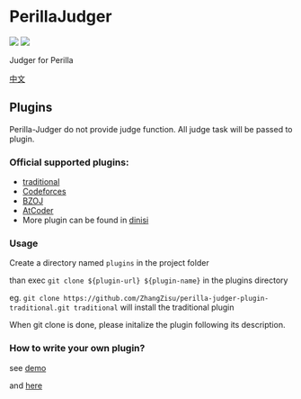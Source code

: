 # PerillaJudger
[![](https://img.shields.io/github/tag/dinisi/perilla-judger.svg?style=flat-square)](https://github.com/dinisi/perilla-judger)
[![](https://img.shields.io/badge/project-Perilla-8e44ad.svg?style=flat-square)](https://github.com/ZhangZisu/perilla)

Judger for Perilla

[中文](https://github.com/dinisi/perilla-judger/blob/master/README_zh.md)

## Plugins

Perilla-Judger do not provide judge function.
All judge task will be passed to plugin.

### Official supported plugins:

- [traditional](https://github.com/dinisi/perilla-judger-plugin-traditional)
- [Codeforces](https://github.com/dinisi/perilla-judger-plugin-codeforces)
- [BZOJ](https://github.com/dinisi/perilla-judger-plugin-bzoj)
- [AtCoder](https://github.com/dinisi/perilla-judger-plugin-atcoder)
- More plugin can be found in [dinisi](https://github.com/dinisi)

### Usage

Create a directory named `plugins` in the project folder

than exec `git clone ${plugin-url} ${plugin-name}` in the plugins directory

eg. `git clone https://github.com/ZhangZisu/perilla-judger-plugin-traditional.git traditional` will install the traditional plugin

When git clone is done, please initalize the plugin following its description.

### How to write your own plugin?

see [demo](https://github.com/ZhangZisu/perilla-judger-plugin-test)

and [here](https://github.com/ZhangZisu/perilla-judger/blob/master/src/interfaces.ts#L44)

